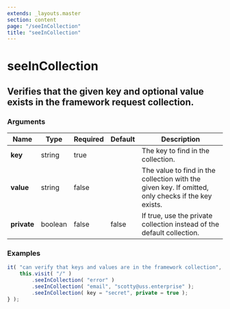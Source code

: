 ```yaml
---
extends: _layouts.master
section: content
page: "/seeInCollection"
title: "seeInCollection"
---
```

        
<h1 class="title is-1">seeInCollection</h1>
<h2 class="subtitle is-4">
    Verifies that the given key and optional value exists in the framework request collection.
</h2>

<h3 class="subtitle is-5">Arguments</h3>
<table class="table">
    <thead>
        <tr>
            <th>Name</th>
            <th>Type</th>
            <th>Required</th>
            <th>Default</th>
            <th>Description</th>
        </tr>
    </thead>
    <tbody>
        <tr>
            <td class="title is-5"><strong>key</strong></td>
            <td class="title is-5">string</td>
            <td class="title is-5">true</td>
            <td class="title is-5"></td>
            <td class="title is-5">The key to find in the collection.</td>
        </tr>
        <tr>
            <td class="title is-5"><strong>value</strong></td>
            <td class="title is-5">string</td>
            <td class="title is-5">false</td>
            <td class="title is-5"></td>
            <td class="title is-5">The value to find in the collection with the given key. If omitted, only checks if the key exists.</td>
        </tr>
        <tr>
            <td class="title is-5"><strong>private</strong></td>
            <td class="title is-5">boolean</td>
            <td class="title is-5">false</td>
            <td class="title is-5">false</td>
            <td class="title is-5">If true, use the private collection instead of the default collection.</td>
        </tr>
    </tbody>
</table>

<h3 class="subtitle is-5">Examples</h3>

```js
it( "can verify that keys and values are in the framework collection", function() {
    this.visit( "/" )
        .seeInCollection( "error" )
        .seeInCollection( "email", "scotty@uss.enterprise" );
        .seeInCollection( key = "secret", private = true );
} );
```